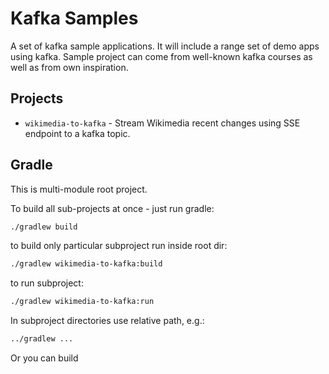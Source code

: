 # Kafka Samples

A set of kafka sample applications.
It will include a range set of demo apps using kafka.
Sample project can come from well-known kafka courses as well as 
from own inspiration.

## Projects
 - `wikimedia-to-kafka` - Stream Wikimedia recent changes using SSE endpoint to a kafka topic.

## Gradle

This is multi-module root project.

To build all sub-projects at once - just run gradle:

```bash
./gradlew build
```

to build only particular subproject run inside root dir:

```bash
./gradlew wikimedia-to-kafka:build
```

to run subproject:

```bash
./gradlew wikimedia-to-kafka:run
```

In subproject directories use relative path, e.g.:

```bash
../gradlew ... 
```

Or you can build 
